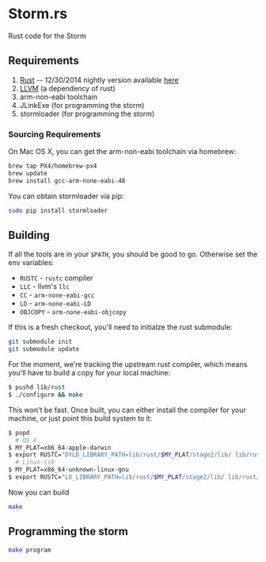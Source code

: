 # Storm.rs

Rust code for the Storm

## Requirements

1. [Rust](http://www.rust-lang.org/) -- 12/30/2014 nightly version available [here](http://www.scs.stanford.edu/~alevy/rust-2014-12-30.tar.gz)
2. [LLVM](http://llvm.org/) (a dependency of rust)
3. arm-non-eabi toolchain
4. JLinkExe (for programming the storm)
5. stormloader (for programming the storm)

### Sourcing Requirements

On Mac OS X, you can get the arm-non-eabi toolchain via homebrew:

```bash
brew tap PX4/homebrew-px4
brew update
brew install gcc-arm-none-eabi-48
```

You can obtain stormloader via pip:

```bash
sudo pip install stormloader
```

## Building

If all the tools are in your `$PATH`, you should be good to go. Otherwise set the env variables:

* `RUSTC` - `rustc` compiler
* `LLC` - llvm's `llc`
* `CC` - `arm-none-eabi-gcc`
* `LD` - `arm-none-eabi-LD`
* `OBJCOPY` - `arm-none-eabi-objcopy`

If this is a fresh checkout, you'll need to initialze the rust submodule:

```bash
git submodule init
git submodule update
```

For the moment, we're tracking the upstream rust compiler, which means you'll
have to build a copy for your local machine:

```bash
$ pushd lib/rust
$ ./configure && make
```

This won't be fast. Once built, you can either install the compiler for your
machine, or just point this build system to it:

```bash
$ popd
  # OS X
$ MY_PLAT=x86_64-apple-darwin
$ export RUSTC="DYLD_LIBRARY_PATH=lib/rust/$MY_PLAT/stage2/lib/ lib/rust/$MY_PLAT/stage2/bin/rustc"
  # Linux-ish
$ MY_PLAT=x86_64-unknown-linux-gnu
$ export RUSTC="LD_LIBRARY_PATH=lib/rust/$MY_PLAT/stage2/lib/ lib/rust/$MY_PLAT/stage2/bin/rustc"
```

Now you can build

```bash
make
```

## Programming the storm

```bash
make program
```
